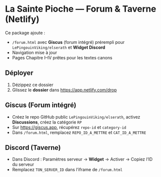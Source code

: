 
# La Sainte Pioche — Forum & Taverne (Netlify)

Ce package ajoute :
- `/forum.html` avec **Giscus** (forum intégré) prérempli pour `LePingouinViking/elserath` et **Widget Discord**
- Navigation mise à jour
- Pages Chapitre I–IV prêtes pour les textes canons

## Déployer
1) Dézippez ce dossier
2) Glissez le **dossier** dans https://app.netlify.com/drop

## Giscus (Forum intégré)
- Créez le repo GitHub public `LePingouinViking/elserath`, activez **Discussions**, créez la catégorie `RP`
- Sur https://giscus.app, récupérez `repo-id` et `category-id`
- Dans `/forum.html`, remplacez `REPO_ID_A_METTRE` et `CAT_ID_A_METTRE`

## Discord (Taverne)
- Dans Discord : Paramètres serveur → **Widget** → Activer → Copiez l’ID du serveur
- Remplacez `TON_SERVER_ID` dans l’iframe de `/forum.html`
